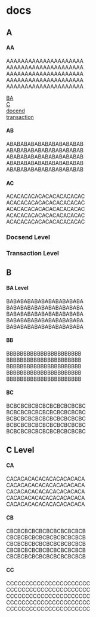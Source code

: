 # docs

## A

#### AA
AAAAAAAAAAAAAAAAAAAAA  
AAAAAAAAAAAAAAAAAAAAA  
AAAAAAAAAAAAAAAAAAAAA  
AAAAAAAAAAAAAAAAAAAAA  
AAAAAAAAAAAAAAAAAAAAA  

[BA](README.md#BA-level)  
[C](README.md#C-level)  
[docend](README.md#docsend-level)  
[transaction](README.md#transaction-level)  

#### AB
ABABABABABABABABABABAB   
ABABABABABABABABABABAB  
ABABABABABABABABABABAB  
ABABABABABABABABABABAB  
ABABABABABABABABABABAB  

#### AC
ACACACACACACACACACACAC  
ACACACACACACACACACACAC  
ACACACACACACACACACACAC  
ACACACACACACACACACACAC  
ACACACACACACACACACACAC  



### Docsend Level

### Transaction Level



## B
#### BA Level
BABABABABABABABABABABA  
BABABABABABABABABABABA  
BABABABABABABABABABABA  
BABABABABABABABABABABA  
BABABABABABABABABABABA  

#### BB
BBBBBBBBBBBBBBBBBBBBBB  
BBBBBBBBBBBBBBBBBBBBBB  
BBBBBBBBBBBBBBBBBBBBBB  
BBBBBBBBBBBBBBBBBBBBBB  
BBBBBBBBBBBBBBBBBBBBBB  

#### BC
BCBCBCBCBCBCBCBCBCBCBC  
BCBCBCBCBCBCBCBCBCBCBC  
BCBCBCBCBCBCBCBCBCBCBC  
BCBCBCBCBCBCBCBCBCBCBC  
BCBCBCBCBCBCBCBCBCBCBC  

## C Level
#### CA
CACACACACACACACACACACA  
CACACACACACACACACACACA  
CACACACACACACACACACACA  
CACACACACACACACACACACA  
CACACACACACACACACACACA  

#### CB
CBCBCBCBCBCBCBCBCBCBCB  
CBCBCBCBCBCBCBCBCBCBCB  
CBCBCBCBCBCBCBCBCBCBCB  
CBCBCBCBCBCBCBCBCBCBCB  
CBCBCBCBCBCBCBCBCBCBCB  

#### CC
CCCCCCCCCCCCCCCCCCCCCC  
CCCCCCCCCCCCCCCCCCCCCC  
CCCCCCCCCCCCCCCCCCCCCC  
CCCCCCCCCCCCCCCCCCCCCC  
CCCCCCCCCCCCCCCCCCCCCC  

